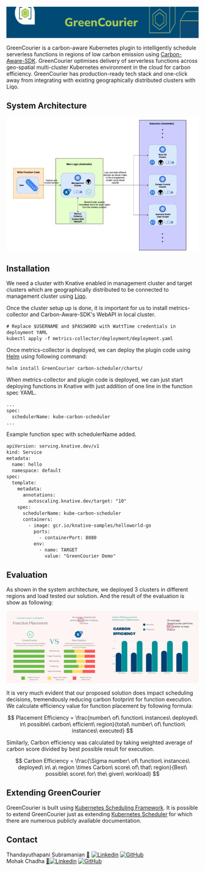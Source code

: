 ![GreenCourier](/Images/GreenCourier-Name.png "GreenCourier")  

GreenCourier is a carbon-aware Kubernetes plugin to intelligently schedule
serverless functions in regions of low carbon emission using [Carbon-Aware-SDK](https://github.com/Green-Software-Foundation/carbon-aware-sdk).
GreenCourier optimises delivery of serverless functions across geo-spatial multi-cluster Kubernetes environment in the cloud for carbon efficiency.
GreenCourier has production-ready tech stack and one-click away from integrating
with existing geographically distributed clusters with Liqo.  
## System Architecture  

![System Architecture](/Images/system-architecture.jpg "GreenCourier Architecture")  

## Installation
We need a cluster with Knative enabled in management cluster and target clusters which are
geographically distributed to be connected to management cluster using [Liqo](https://github.com/liqotech/liqo).  

Once the cluster setup up is done, it is important for us to install metrics-collector and Carbon-Aware-SDK's WebAPI in local cluster.

```
# Replace $USERNAME and $PASSWORD with WattTime credentials in deployment YAML
kubectl apply -f metrics-collector/deployment/deployment.yaml
```
Once metrics-collector is deployed, we can deploy the plugin code using [Helm](https://helm.sh/) using following command:
```
helm install GreenCourier carbon-scheduler/charts/
```
When metrics-collector and plugin code is deployed, we can just start deploying functions in Knative
with just addition of one line in the function spec YAML.
```
...
spec:
  schedulerName: kube-carbon-scheduler
...
```
Example function spec with schedulerName added.
```
apiVersion: serving.knative.dev/v1
kind: Service
metadata:
  name: hello
  namespace: default
spec:
  template:
    metadata:
      annotations:
        autoscaling.knative.dev/target: "10"
    spec:
      schedulerName: kube-carbon-scheduler
      containers:
        - image: gcr.io/knative-samples/helloworld-go
          ports:
            - containerPort: 8080
          env:
            - name: TARGET
              value: "GreenCourier Demo"
```
## Evaluation
As shown in the system architecture, we deployed 3 clusters in different regions and load tested our solution.
And the result of the evaluation is show as following:  

![EvalResult](/Images/Evaluation-Result.jpg "Evaluation Result")

It is very much evident that our proposed solution does impact scheduling decisions, tremendously reducing carbon
footprint for function execution.  We calculate efficiency value for function placement by following formula:

$$
Placement Efficiency = \frac{number\ of\ function\ instances\ deployed\ in\ possible\ carbon\ efficient\ region}{total\ number\ of\ function\ instances\ executed}
$$

Similarly, Carbon efficiency was calculated by taking weighted average of carbon score divided by best possible
result for execution.

$$
Carbon Efficiency = \frac{\Sigma number\ of\ function\ instances\ deployed\ in\ a\ region \times Carbon\ score\ of\ that\ region}{Best\ possible\ score\ for\ the\ given\ workload}
$$

## Extending GreenCourier
GreenCourier is built using [Kubernetes Scheduling Framework](https://kubernetes.io/docs/concepts/scheduling-eviction/scheduling-framework/).
It is possible to extend GreenCourier just as extending [Kubernetes Scheduler](https://kubernetes.io/docs/concepts/scheduling-eviction/kube-scheduler/) for which there are numerous 
publicly available documentation.  
## Contact
Thandayuthapani Subramanian [:e-mail:](thandayuthapani.subramanian@tum.de) [![Linkedin](https://i.stack.imgur.com/gVE0j.png)](https://www.linkedin.com/in/thandayuthapani/) [![GitHub](https://i.stack.imgur.com/tskMh.png)](https://github.com/thandayuthapani)  
Mohak Chadha [:e-mail:](mohak.chadha@tum.de)[![Linkedin](https://i.stack.imgur.com/gVE0j.png)](https://www.linkedin.com/in/mohak-chadha-1490707b) [![GitHub](https://i.stack.imgur.com/tskMh.png)](https://github.com/kky-fury)
